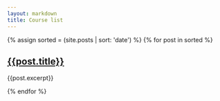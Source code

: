 ```yaml
---
layout: markdown
title: Course list
---
```


{% assign sorted = (site.posts | sort: 'date') %}
{% for post in sorted %}
## [{{post.title}}]({{post.url}})

{{post.excerpt}}

{% endfor %}
